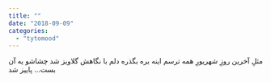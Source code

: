 ```yaml
---
title: ""
date: "2018-09-09"
categories: 
  - "tytomood"
---
```


مثلِ آخرین روزِ شهریورِ همه ترسم اینه بره بگذره دلم با نگاهش گلاویز شد چشاشو یه آن بست... پاییز شد
